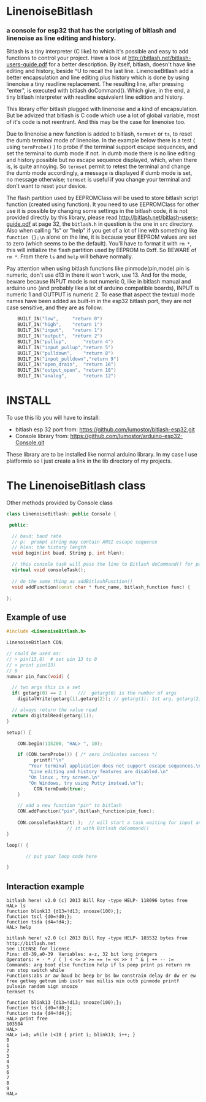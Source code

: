 <!--
//
// Copyright 2017 Luc Chouinard
//
// Licensed under the Apache License, Version 2.0 (the "License");
// you may not use this file except in compliance with the License.
// You may obtain a copy of the License at
//
//     http://www.apache.org/licenses/LICENSE-2.0
//
// Unless required by applicable law or agreed to in writing, software
// distributed under the License is distributed on an "AS IS" BASIS,
// WITHOUT WARRANTIES OR CONDITIONS OF ANY KIND, either express or implied.
// See the License for the specific language governing permissions and
// limitations under the License.
//
-->

# LinenoiseBitlash
### a console for esp32 that has the scripting of bitlash and linenoise as line editing and history.

Bitlash is a tiny interpreter (C like) to which it's possible and easy to add functions to control your project. Have a look at http://bitlash.net/bitlash-users-guide.pdf for a better description. By itself, bitlash, doesn't have line editing and history, beside ^U to recall the last line. LinenoiseBitlash add a better encapsulation and line editing plus history which is done by using linenoise a tiny readline replacement. The resulting line, after pressing "enter", is executed with bitlash doCommand(). Which give, in the end, a tiny bitlash interpreter with readline equivalent line edition and history.

This library offer bitlash plugged with linenoise and a kind of encapsulation. But be advized that bitlash is C code which use a lot of global variable, most of it's code is not reentrant. And this may be the case for linenoise too.

Due to linenoise a new function is added to bitlash, `termset` or `ts`, to reset the dumb terminal mode of linenoise. In the example below there is a test ( using `termProbe()` ) to probe if the terminal support escape sequences, and set the terminal to dumb mode if not. In dumb mode there is no line editing and history possible but no escape sequence displayed, which, when there is, is quite annoying. So `termset` permit to retest the terminal and change the dumb mode accordingly, a message is displayed if dumb mode is set, no message otherwise; `termset` is useful if you change your terminal and don't want to reset your device.

The flash partition used by EEPROMClass will be used to store bitlash script function (created using function). It you need to use EEPROMClass for other use it is possible by changing some settings in the bitlash code, it is not provided directly by this library, please read  http://bitlash.net/bitlash-users-guide.pdf at page 32, the `bitlash.h` in question is the one in `src` directory. Also when calling "ls" or "help" if you get of a lot of line with something like `function {};\n` alone on the line, it is because your EEPROM values are set to zero (which seems to be the default). You'll have to format it with `rm *`, this will initialize the flash partition used by EEPROM to 0xff. So BEWARE of `rm *`. From there `ls` and `help` will behave normally.

Pay attention when using bitlash functions like pinmode(pin,mode) pin is numeric, don't use d13 in there it won't work, use 13. And for the mode, beware because INPUT mode is not numeric 0, like in bitlash manual and arduino uno (and probably like a lot of arduino compatible boards), INPUT is numeric 1 and OUTPUT is numeric 2. To ease that aspect the textual mode names have been added as built-in in the esp32 bitlash port, they are not case sensitive, and they are as follow:

```C
	BUILT_IN("low",		"return 0")
	BUILT_IN("high",	"return 1")
	BUILT_IN("input",	"return 1")
	BUILT_IN("output",	"return 2")
	BUILT_IN("pullup",      "return 4")
	BUILT_IN("input_pullup","return 5")
	BUILT_IN("pulldown",    "return 8")
	BUILT_IN("input_pulldown","return 9")
	BUILT_IN("open_drain",  "return 16")
	BUILT_IN("output_open", "return 18")
	BUILT_IN("analog",      "return 12")
```

# INSTALL

To use this lib you will have to install:

* bitlash esp 32 port from: https://github.com/lumostor/bitlash-esp32.git
* Console library from:     https://github.com/lumostor/arduino-esp32-Console.git

These library are to be installed like normal arduino library. In my case I use platformio so I just create a link in the lib directory of my projects.

# The LinenoiseBitlash class

Other methods provided by Console class
```C++
class LinenoiseBitlash: public Console {

 public:

  // baud: baud rate
  // p:  prompt string may contain ANSI escape sequence
  // hlen: the history length
  void begin(int baud, String p, int hlen);

  // this console task will pass the line to Bitlash doCommand() for parsing.
  virtual void consoleTask();
  
  // do the same thing as addBitlashFunction()
  void addFunction(const char * func_name, bitlash_function func) {

};
```


## Example of use

```C++
#include <LinenoiseBitlash.h>

LinenoiseBitlash CON;

// could be used as:
// > pin(13,0)  # set pin 13 to 0
// > print pin(13)
// 0
numvar pin_func(void) {

  // two args this is a set
  if( getarg(0) == 2 )    ///  getarg(0) is the number of args
    digitalWrite(getarg(1),getarg(2)); // getarg(1): 1st arg, getarg(2) 2nd arg

  // always return the value read
  return digitalRead(getarg(1));
}

setup() {

	CON.begin(115200, "HAL> ", 10);

	if (CON.termProbe()) { /* zero indicates success */
          printf("\n"
	    "Your terminal application does not support escape sequences.\n"
	    "Line editing and history features are disabled.\n"
	    "On linux , try screen.\n"
	    "On Windows, try using Putty instead.\n");
          CON.termDumb(true);
  	}

	// add a new function "pin" to bitlash
	CON.addFunction("pin",(bitlash_function)pin_func); 
	
	CON.consoleTaskStart( );  // will start a task waiting for input and execute
			          // it with Bitlash doCommand()
}

loop() {

       // put your loop code here

}


```

## Interaction example 

```
bitlash here! v2.0 (c) 2013 Bill Roy -type HELP- 118096 bytes free
HAL> ls
function blink13 {d13=!d13; snooze(100);};
function tscl {d0=!d0;};
function tsda {d4=!d4;};
HAL> help

bitlash here! v2.0 (c) 2013 Bill Roy -type HELP- 103532 bytes free
http://bitlash.net
See LICENSE for license
Pins: d0-39,a0-39  Variables: a-z, 32 bit long integers
Operators: + - * / ( ) < <= > >= == != << >> ! ^ & | ++ -- :=
Commands: arg boot else function help if ls peep print ps return rm run stop switch while
Functions:abs ar aw baud bc beep br bs bw constrain delay dr dw er ew free getkey getnum inb isstr max millis min outb pinmode printf pulsein random sign snooze
termset ts

function blink13 {d13=!d13; snooze(100);};
function tscl {d0=!d0;};
function tsda {d4=!d4;};
HAL> print free
103504
HAL>
HAL> i=0; while i<10 { print i; blink13; i++; }
0
1
2
3
4
5
6
7
8
9
HAL>

```